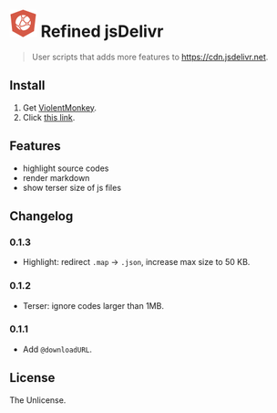 # ![](./assets/icon.svg) Refined jsDelivr

> User scripts that adds more features to https://cdn.jsdelivr.net.

## Install

1. Get [ViolentMonkey](https://violentmonkey.github.io/get-it).
2. Click [this link](https://cdn.jsdelivr.net/gh/hyrious/refined-jsdelivr@main/refined-jsdelivr.user.js).

## Features

- highlight source codes
- render markdown
- show terser size of js files

## Changelog

### 0.1.3

- Highlight: redirect `.map` &rarr; `.json`, increase max size to 50 KB.

### 0.1.2

- Terser: ignore codes larger than 1MB.

### 0.1.1

- Add `@downloadURL`.

## License

The Unlicense.

